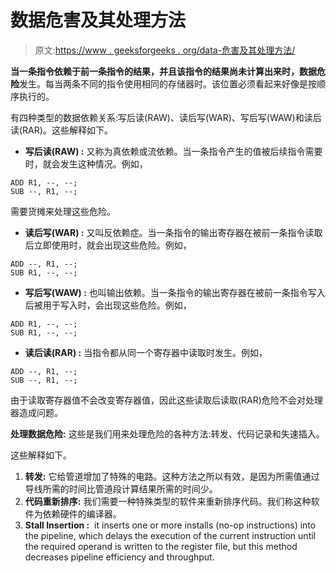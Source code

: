 # 数据危害及其处理方法

> 原文:[https://www . geeksforgeeks . org/data-危害及其处理方法/](https://www.geeksforgeeks.org/data-hazards-and-its-handling-methods/)

**当一条指令依赖于前一条指令的结果，并且该指令的结果尚未计算出来时，数据危险**发生。每当两条不同的指令使用相同的存储器时。该位置必须看起来好像是按顺序执行的。

有四种类型的数据依赖关系:写后读(RAW)、读后写(WAR)、写后写(WAW)和读后读(RAR)。这些解释如下。

*   **写后读(RAW) :**
    又称为真依赖或流依赖。当一条指令产生的值被后续指令需要时，就会发生这种情况。例如，

```
ADD R1, --, --;
SUB --, R1, --;
```

需要货摊来处理这些危险。

*   **读后写(WAR) :**
    又叫反依赖症。当一条指令的输出寄存器在被前一条指令读取后立即使用时，就会出现这些危险。例如，

```
ADD --, R1, --;
SUB R1, --, --;
```

*   **写后写(WAW) :**
    也叫输出依赖。当一条指令的输出寄存器在被前一条指令写入后被用于写入时，会出现这些危险。例如，

```
ADD R1, --, --;
SUB R1, --, --;
```

*   **读后读(RAR) :**
    当指令都从同一个寄存器中读取时发生。例如，

```
ADD --, R1, --;
SUB --, R1, --;
```

由于读取寄存器值不会改变寄存器值，因此这些读取后读取(RAR)危险不会对处理器造成问题。

**处理数据危险:**
这些是我们用来处理危险的各种方法:转发、代码记录和失速插入。

这些解释如下。

1.  **转发:**
    它给管道增加了特殊的电路。这种方法之所以有效，是因为所需值通过导线所需的时间比管道段计算结果所需的时间少。
2.  **代码重新排序:**
    我们需要一种特殊类型的软件来重新排序代码。我们称这种软件为依赖硬件的编译器。
3.  **Stall Insertion :** 
    it inserts one or more installs (no-op instructions) into the pipeline, which delays the execution of the current instruction until the required operand is written to the register file, but this method decreases pipeline efficiency and throughput.
